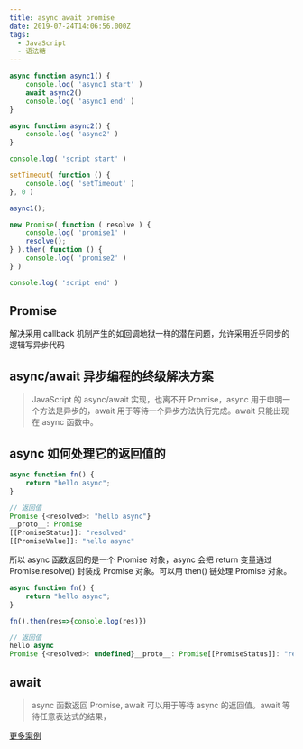 ```yaml
---
title: async await promise
date: 2019-07-24T14:06:56.000Z
tags:
  - JavaScript
  - 语法糖
---
```


```javascript
async function async1() {
    console.log( 'async1 start' )
    await async2()
    console.log( 'async1 end' )
}

async function async2() {
    console.log( 'async2' )
}

console.log( 'script start' )

setTimeout( function () {
    console.log( 'setTimeout' )
}, 0 )

async1();

new Promise( function ( resolve ) {
    console.log( 'promise1' )
    resolve();
} ).then( function () {
    console.log( 'promise2' )
} )

console.log( 'script end' )
```

<!-- more -->

## Promise
解决采用 callback 机制产生的如回调地狱一样的潜在问题，允许采用近乎同步的逻辑写异步代码

## async/await 异步编程的终级解决方案

> JavaScript 的 async/await 实现，也离不开 Promise，async 用于申明一个方法是异步的，await 用于等待一个异步方法执行完成。await 只能出现在 async 函数中。

## async 如何处理它的返回值的

```javascript
async function fn() {
    return "hello async";
}

// 返回值
Promise {<resolved>: "hello async"}
__proto__: Promise
[[PromiseStatus]]: "resolved"
[[PromiseValue]]: "hello async"
```

所以 async 函数返回的是一个 Promise 对象，async 会把 return 变量通过 Promise.resolve() 封装成 Promise 对象。可以用 then() 链处理 Promise 对象。

```javascript
async function fn() {
    return "hello async";
}

fn().then(res=>{console.log(res)})

// 返回值
hello async
Promise {<resolved>: undefined}__proto__: Promise[[PromiseStatus]]: "resolved"[[PromiseValue]]: undefined
```

## await

> async 函数返回 Promise, await 可以用于等待 async 的返回值。await 等待任意表达式的结果，

[更多案例](https://github.com/HelenZhangLP/demo/tree/master/node/node-demo/demo-1)

